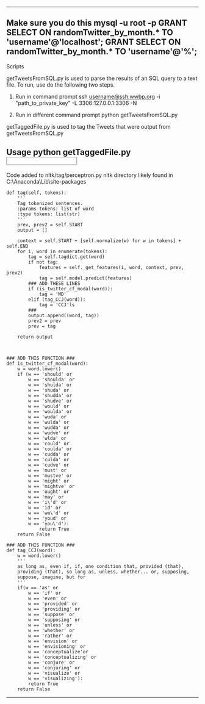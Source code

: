 -------------------------------------------------------------------
Make sure you do this
    mysql -u root -p
    GRANT SELECT ON randomTwitter_by_month.* TO 'username'@'localhost';
    GRANT SELECT ON randomTwitter_by_month.* TO 'username'@'%';
-------------------------------------------------------------------
Scripts

getTweetsFromSQL.py is used to parse the results of an SQL query to a text file. To run, use do the following two steps.

1. Run in command prompt
    ssh username@ssh.wwbp.org -i "path_to_private_key" -L 3306:127.0.0.1:3306 -N

2. Run in different command prompt
    python getTweetsFromSQL.py <username> <sql query file> <path to output file>

getTaggedFile.py is used to tag the Tweets that were output from getTweetsFromSQL.py

Usage
    python getTaggedFile.py <input file> <output file>
-------------------------------------------------------------------

Code added to nltk/tag/perceptron.py 
nltk directory likely found in C:\Anaconda\Lib\site-packages

    def tag(self, tokens):
        '''
        Tag tokenized sentences.
        :params tokens: list of word
        :type tokens: list(str)
        '''
        prev, prev2 = self.START
        output = []
        
        context = self.START + [self.normalize(w) for w in tokens] + self.END
        for i, word in enumerate(tokens):
            tag = self.tagdict.get(word)
            if not tag:
                features = self._get_features(i, word, context, prev, prev2)
                tag = self.model.predict(features)
            ### ADD THESE LINES
            if (is_twitter_cf_modal(word)):
                tag = 'MD'
            elif (tag_CCJ(word)):
                tag = 'CCJ'ls
            ###
            output.append((word, tag))
            prev2 = prev
            prev = tag

        return output



    ### ADD THIS FUNCTION ###
    def is_twitter_cf_modal(word):
        w = word.lower()
        if (w == 'should' or 
            w == 'shoulda' or 
            w == 'shulda' or 
            w == 'shuda' or 
            w == 'shudda' or 
            w == 'shudve' or 
            w == 'would' or 
            w == 'woulda' or 
            w == 'wuda' or 
            w == 'wulda' or 
            w == 'wudda' or 
            w == 'wudve' or 
            w == 'wlda' or 
            w == 'could' or 
            w == 'coulda' or 
            w == 'cudda' or 
            w == 'culda' or 
            w == 'cudve' or 
            w == 'must' or 
            w == 'mustve' or 
            w == 'might' or 
            w == 'mightve' or 
            w == 'ought' or 
            w == 'may' or 
            w == 'i\'d' or 
            w == 'id' or 
            w == 'we\'d' or 
            w == 'youd' or 
            w == 'you\'d'):
                return True
        return False

    ### ADD THIS FUNCTION ###
    def tag_CCJ(word):
        w = word.lower()
        '''
        as long as, even if, if, one condition that, provided (that), 
        providing (that), so long as, unless, whether... or, supposing, 
        suppose, imagine, but for
        '''
        if(w == 'as' or
            w == 'if' or
            w == 'even' or
            w == 'provided' or
            w == 'providing' or
            w == 'suppose' or
            w == 'supposing' or
            w == 'unless' or
            w == 'whether' or
            w == 'rather' or
            w == 'envision' or
            w == 'envisioning' or
            w == 'conceptualize'or
            w == 'conceptualizing' or
            w == 'conjure' or
            w == 'conjuring' or
            w == 'visualize' or
            w == 'visualizing'):
            return True
        return False


---------------------------------------------
